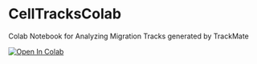 # CellTracksColab
Colab Notebook for Analyzing Migration Tracks generated by TrackMate

[![Open In Colab](https://colab.research.google.com/assets/colab-badge.svg)](https://colab.research.google.com/github/guijacquemet/CellTracksColab/main/Notebook/CellTracksColab.ipynb) 

